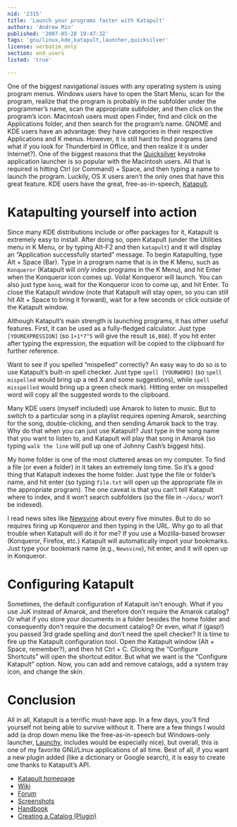 ```yaml
---
nid: '2315'
title: 'Launch your programs faster with Katapult'
authors: 'Andrew Min'
published: '2007-05-28 19:47:32'
tags: 'gnu/linux,kde,katapult,launcher,quicksilver'
license: verbatim_only
section: end_users
listed: 'true'

---
```

One of the biggest navigational issues with any operating system is using program menus. Windows users have to open the Start Menu, scan for the program, realize that the program is probably in the subfolder under the programmer’s name, scan the appropriate subfolder, and then click on the program’s icon. Macintosh users must open Finder, find and click on the Applications folder, and then search for the program’s name. GNOME and KDE users have an advantage: they have categories in their respective Applications and K menus. However, it is still hard to find programs (and what if you look for Thunderbird in Office, and then realize it is under Internet?). One of the biggest reasons that the [Quicksilver](http://quicksilver.blacktree.com/) keystroke application launcher is so popular with the Macintosh users. All that is required is hitting Ctrl (or Command) + Space, and then typing a name to launch the program. Luckily, OS X users aren’t the only ones that have this great feature. KDE users have the great, free-as-in-speech, [Katapult](http://katapult.kde.org/).


# Katapulting yourself into action

Since many KDE distributions include or offer packages for it, Katapult is extremely easy to install. After doing so, open Katapult (under the Utilities menu in K Menu, or by typing Alt-F2 and then `katapult`) and it will display an “Application successfully started” message. To begin Katapulting, type Alt + Space (Bar). Type in a program name that is in the K Menu, such as `Konqueror` (Katapult will _only_ index programs in the K Menu), and hit Enter when the Konqueror icon comes up. Voila! Konqueror will launch. You can also just type `konq`, wait for the Konqueror icon to come up, and hit Enter. To close the Katapult window (note that Katapult will stay open, so you can still hit Alt + Space to bring it forward), wait for a few seconds or click outside of the Katapult window.

Although Katapult’s main strength is launching programs, it has other useful features. First, it can be used as a fully-fledged calculator. Just type `[YOUREXPRESSION]` (so `1+1*7^5` will give the result `16,808`). If you hit enter after typing the expression, the equation will be copied to the clipboard for further reference.

Want to see if you spelled “mispelled” correctly? An easy way to do so is to use Katapult’s built-in spell checker. Just type `spell [YOURWORD]` (so `spell mispelled` would bring up a red X and some suggestions), while `spell misspelled` would bring up a green check mark). Hitting enter on misspelled word will copy all the suggested words to the clipboard.

Many KDE users (myself included) use Amarok to listen to music. But to switch to a particular song in a playlist requires opening Amarok, searching for the song, double-clicking, and then sending Amarok back to the tray. Why do that when you can just use Katapult? Just type in the song name that you want to listen to, and Katapult will play that song in Amarok (so typing `walk the line` will pull up one of Johnny Cash’s biggest hits).

My home folder is one of the most cluttered areas on my computer. To find a file (or even a folder) in it takes an extremely long time. So it’s a good thing that Katapult indexes the home folder. Just type the file or folder’s name, and hit enter (so typing `file.txt` will open up the appropriate file in the appropriate program). The one caveat is that you can’t tell Katapult where to index, and it won’t search subfolders (so the file in `~/docs/` won’t be indexed).

I read news sites like [Newsvine](http://www.newsvine.com/) about every five minutes. But to do so requires firing up Konqueror and then typing in the URL. Why go to all that trouble when Katapult will do it for me? If you use a Mozilla-based browser (Konqueror, Firefox, etc.) Katapult will automatically import your bookmarks. Just type your bookmark name (e.g., `Newsvine`), hit enter, and it will open up in Konqueror.


# Configuring Katapult

Sometimes, the default configuration of Katapult isn’t enough. What if you use JuK instead of Amarok, and therefore don’t require the Amarok catalog? Or what if you store your documents in a folder besides the home folder and consequently don’t require the document catalog? Or even, what if (gasp!) you passed 3rd grade spelling and don’t need the spell checker? It is time to fire up the Katapult configuration tool. Open the Katapult window (Alt + Space, remember?), and then hit Ctrl + C. Clicking the “Configure Shortcuts” will open the shortcut editor. But what we want is the “Configure Katapult” option. Now, you can add and remove catalogs, add a system tray icon, and change the skin.


# Conclusion

All in all, Katapult is a terrific must-have app. In a few days, you’ll find yourself not being able to survive without it. There are a few things I would add (a drop down menu like the free-as-in-speech but Windows-only launcher, [Launchy](http://launchy.net/), includes would be especially nice), but overall, this is one of my favorite GNU/Linux applications of all time. Best of all, if you want a new plugin added (like a dictionary or Google search), it is easy to create one thanks to Katapult’s API.


* [Katapult homepage](http://katapult.kde.org/)
* [Wiki](http://katapult.kde.org/wiki/Main_Page)
* [Forum](http://katapult.kde.org/forums/)
* [Screenshots](http://katapult.kde.org/screenshots)
* [Handbook](http://katapult.kde.org/handbook)
* [Creating a Catalog (Plugin)](http://katapult.kde.org/handbook#Creating_a_Catalog_.28Plugin.29)

